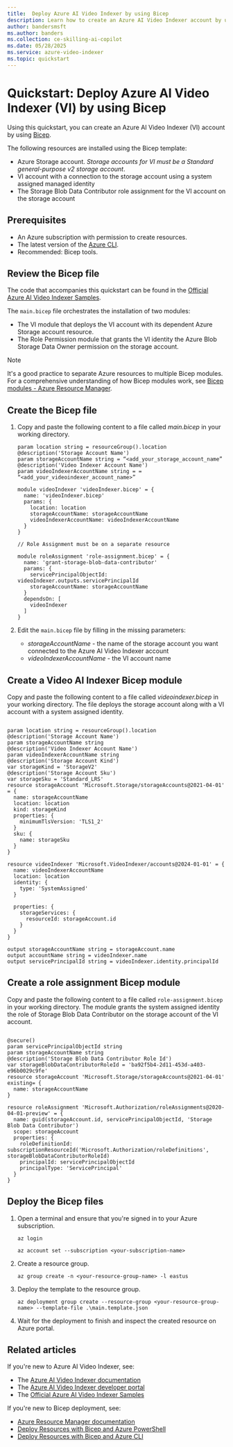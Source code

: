 ```yaml
---
title:  Deploy Azure AI Video Indexer by using Bicep
description: Learn how to create an Azure AI Video Indexer account by using a Bicep file.
author: bandersmsft
ms.author: banders
ms.collection: ce-skilling-ai-copilot
ms.date: 05/28/2025
ms.service: azure-video-indexer
ms.topic: quickstart
---
```


# Quickstart: Deploy Azure AI Video Indexer (VI) by using Bicep

Using this quickstart, you can create an Azure AI Video Indexer (VI) account by using [Bicep](/azure/azure-resource-manager/bicep/overview).

The following resources are installed using the Bicep template:

- Azure Storage account. *Storage accounts for VI must be a Standard general-purpose v2 storage account*.
- VI account with a connection to the storage account using a system assigned managed identity
- The Storage Blob Data Contributor role assignment for the VI account on the storage account

## Prerequisites

- An Azure subscription with permission to create resources.
- The latest version of the [Azure CLI](/cli/azure/install-azure-cli).
- Recommended: Bicep tools.

## Review the Bicep file

The code that accompanies this quickstart can be found in the [Official Azure AI Video Indexer Samples](https://github.com/Azure-Samples/azure-video-indexer-samples/tree/master/Deploy-Samples/bicep).

The `main.bicep` file orchestrates the installation of two modules:

- The VI module that deploys the VI account with its dependent Azure Storage account resource.
- The Role Permission module that grants the VI identity the Azure Blob Storage Data Owner permission on the storage account.

> [!NOTE]
> It's a good practice to separate Azure resources to multiple Bicep modules. For a comprehensive understanding of how Bicep modules work, see [Bicep modules - Azure Resource Manager](/azure/azure-resource-manager/bicep/modules).

## Create the Bicep file

1. Copy and paste the following content to a file called *main.bicep* in your working directory.

    ```cli
    param location string = resourceGroup().location 
    @description('Storage Account Name') 
    param storageAccountName string = “<add_your_storage_account_name” 
    @description('Video Indexer Account Name') 
    param videoIndexerAccountName string = = “<add_your_videoindexer_account_name>” 
    
    module videoIndexer 'videoIndexer.bicep' = { 
      name: 'videoIndexer.bicep' 
      params: { 
        location: location 
        storageAccountName: storageAccountName 
        videoIndexerAccountName: videoIndexerAccountName 
      } 
    } 
    
    // Role Assignment must be on a separate resource  
    
    module roleAssignment 'role-assignment.bicep' = { 
      name: 'grant-storage-blob-data-contributor' 
      params: { 
        servicePrincipalObjectId: videoIndexer.outputs.servicePrincipalId 
        storageAccountName: storageAccountName 
      } 
      dependsOn: [ 
        videoIndexer 
      ] 
    } 
    
    ```

1. Edit the `main.bicep` file by filling in the missing parameters:
    
    - *storageAccountName* - the name of the storage account you want connected to the Azure AI Video Indexer account
    - *videoIndexerAccountName* - the VI account name

## Create a Video AI Indexer Bicep module

Copy and paste the following content to a file called *videoindexer.bicep* in your working directory. The file deploys the storage account along with a VI account with a system assigned identity.

```cli

param location string = resourceGroup().location 
@description('Storage Account Name') 
param storageAccountName string 
@description('Video Indexer Account Name') 
param videoIndexerAccountName string 
@description('Storage Account Kind') 
var storageKind = 'StorageV2' 
@description('Storage Account Sku') 
var storageSku = 'Standard_LRS' 
resource storageAccount 'Microsoft.Storage/storageAccounts@2021-04-01' = { 
  name: storageAccountName 
  location: location 
  kind: storageKind 
  properties: { 
    minimumTlsVersion: 'TLS1_2' 
  } 
  sku: { 
    name: storageSku 
  }
} 

resource videoIndexer 'Microsoft.VideoIndexer/accounts@2024-01-01' = { 
  name: videoIndexerAccountName 
  location: location 
  identity: { 
    type: 'SystemAssigned' 
  } 

  properties: { 
    storageServices: { 
      resourceId: storageAccount.id 
    } 
  } 
} 

output storageAccountName string = storageAccount.name 
output accountName string = videoIndexer.name 
output servicePrincipalId string = videoIndexer.identity.principalId 

```

## Create a role assignment Bicep module

Copy and paste the following content to a file called `role-assignment.bicep` in your working directory. The module grants the system assigned identity the role of Storage Blob Data Contributor on the storage account of the VI account.

```cli

@secure() 
param servicePrincipalObjectId string 
param storageAccountName string
@description('Storage Blob Data Contributor Role Id') 
var storageBlobDataContributorRoleId = 'ba92f5b4-2d11-453d-a403-e96b0029c9fe' 
resource storageAccount 'Microsoft.Storage/storageAccounts@2021-04-01' existing= { 
  name: storageAccountName 
} 

resource roleAssignment 'Microsoft.Authorization/roleAssignments@2020-04-01-preview' = { 
  name: guid(storageAccount.id, servicePrincipalObjectId, 'Storage Blob Data Contributor')  
  scope: storageAccount  
  properties: { 
    roleDefinitionId: subscriptionResourceId('Microsoft.Authorization/roleDefinitions', storageBlobDataContributorRoleId)  
    principalId: servicePrincipalObjectId 
    principalType: 'ServicePrincipal'
  }
} 

```

## Deploy the Bicep files

1. Open a terminal and ensure that you're signed in to your Azure subscription.
    
    `az login`
    
    `az account set --subscription <your-subscription-name>`

1. Create a resource group.

    `az group create -n <your-resource-group-name> -l eastus`

1. Deploy the template to the resource group.

    `az deployment group create --resource-group <your-resource-group-name> --template-file .\main.template.json`

1. Wait for the deployment to finish and inspect the created resource on Azure portal. 

## Related articles

If you're new to Azure AI Video Indexer, see:

- The [Azure AI Video Indexer documentation](/azure/azure-video-indexer/)
- The [Azure AI Video Indexer developer portal](https://api-portal.videoindexer.ai/)
- The [Official Azure AI Video Indexer Samples](https://github.com/Azure-Samples/media-services-video-indexer/blob/master/README.md)

If you're new to Bicep deployment, see:

- [Azure Resource Manager documentation](/azure/azure-resource-manager/)
- [Deploy Resources with Bicep and Azure PowerShell](/azure/azure-resource-manager/bicep/deploy-powershell)
- [Deploy Resources with Bicep and Azure CLI](/azure/azure-resource-manager/bicep/deploy-cli)

